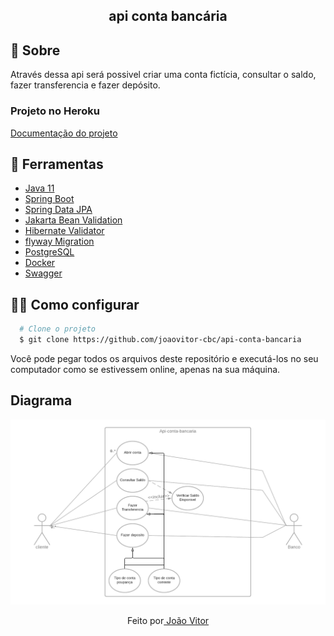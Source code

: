 <h2 align="center">
  <p>api conta bancária</p>
</h2>

<h2>🧾 Sobre</h2>
<p>Através dessa api será possivel criar uma conta fictícia, consultar o saldo, fazer transferencia e fazer depósito.</p>

<h3>Projeto no Heroku</h3>
<a href="https://api-conta-bancaria.herokuapp.com/swagger-ui.html">Documentação do projeto</a>

<h2>🔧 Ferramentas</h2>
<ul>
    <li>
    <a href="https://www.oracle.com/br/java/technologies/javase-jdk11-downloads.html">Java 11</a>
    </li>
    <li>
    <a href="https://spring.io/projects/spring-boot">Spring Boot</a>
    </li>
    <li>
    <a href="https://spring.io/projects/spring-data-jpa">Spring Data JPA</a>
    </li>
    <li>
    <a href="https://beanvalidation.org/">Jakarta Bean Validation</a>
    </li>
    <li>
    <a href="https://hibernate.org/validator/documentation/getting-started/">Hibernate Validator</a>
    </li>
    <li>
    <a href="https://flywaydb.org/">flyway Migration</a>
    </li>
    <li>
    <a href="https://www.postgresql.org/">PostgreSQL</a>
    </li>
    <li>
    <a href="https://www.docker.com/">Docker</a>
    </li> 
    <li>
    <a href="https://swagger.io/">Swagger</a>
    </li>       
</ul>

<h2>👨‍💻 Como configurar</h2>

```bash
  # Clone o projeto
  $ git clone https://github.com/joaovitor-cbc/api-conta-bancaria
```
<p>Você pode pegar todos os arquivos deste repositório e executá-los no seu computador como se estivessem online, apenas na sua máquina.</a>

## Diagrama
![Diagrama de caso de uso](diagrama.png)


<p align="center">Feito por<a href="https://www.linkedin.com/in/joão-vitor-araujo"> João Vitor</a></p>
